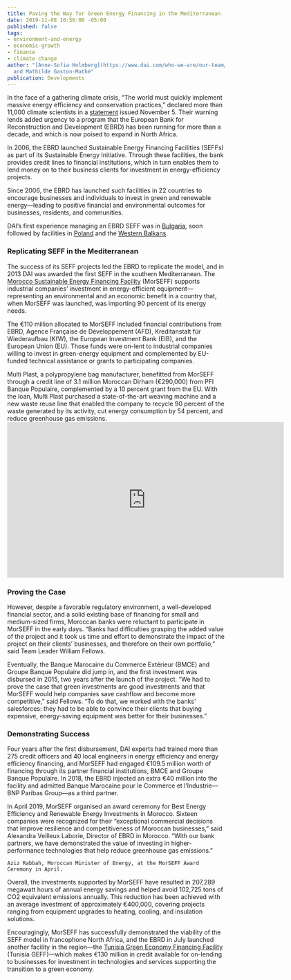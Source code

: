 ```yaml
---
title: Paving the Way for Green Energy Financing in the Mediterranean
date: 2019-11-08 10:56:00 -05:00
published: false
tags:
- environment-and-energy
- economic-growth
- finance
- climate change
author: "[Anne-Sofia Holmberg](https://www.dai.com/who-we-are/our-team/anne-sofia-holmberg)
  and Mathilde Gaston-Mathé"
publication: Developments
---
```


In the face of a gathering climate crisis, “The world must quickly implement massive energy efficiency and conservation practices,” declared more than 11,000 climate scientists in a [statement](https://academic.oup.com/bioscience/advance-article/doi/10.1093/biosci/biz088/5610806) issued November 5. Their warning lends added urgency to a program that the European Bank for Reconstruction and Development (EBRD) has been running for more than a decade, and which is now poised to expand in North Africa.





In 2006, the EBRD launched Sustainable Energy Financing Facilities (SEFFs) as part of its Sustainable Energy Initiative. Through these facilities, the bank provides credit lines to financial institutions, which in turn enables them to lend money on to their business clients for investment in energy-efficiency projects.

Since 2006, the EBRD has launched such facilities in 22 countries to encourage businesses and individuals to invest in green and renewable energy—leading to positive financial and environmental outcomes for businesses, residents, and communities. 

DAI’s first experience managing an EBRD SEFF was in [Bulgaria](https://www.dai.com/our-work/projects/bulgaria-energy-efficiency-and-renewable-energy-credit-line-support-rational), soon followed by facilities in [Poland](https://www.dai.com/news/ebrd-launches-200-million-sustainable-energy-financing-facility-poland) and the [Western Balkans](https://www.dai.com/our-work/projects/western-balkans-sustainable-energy-finance-facility-webseff-i-ii). 

### Replicating SEFF in the Mediterranean

The success of its SEFF projects led the EBRD to replicate the model, and in 2013 DAI was awarded the first SEFF in the southern Mediterranean. The [Morocco Sustainable Energy Financing Facility](https://www.dai.com/our-work/projects/morocco-sustainable-energy-financing-facility-morseff) (MorSEFF) supports industrial companies’ investment in energy-efficient equipment—representing an environmental and an economic benefit in a country that, when MorSEFF was launched, was importing 90 percent of its energy needs. 

The €110 million allocated to MorSEFF included financial contributions from EBRD, Agence Française de Développement (AFD), Kreditanstalt für Wiederaufbau (KfW), the European Investment Bank (EIB), and the European Union (EU). Those funds were on-lent to industrial companies willing to invest in green-energy equipment and complemented by EU-funded technical assistance or grants to participating companies.  

<aside>Multi Plast, a polypropylene bag manufacturer, benefitted from MorSEFF through a credit line of 3.1 million Moroccan Dirham (€290,000) from PFI Banque Populaire, complemented by a 10 percent grant from the EU. With the loan, Multi Plast purchased a state-of-the-art weaving machine and a new waste reuse line that enabled the company to recycle 90 percent of the waste generated by its activity, cut energy consumption by 54 percent, and reduce greenhouse gas emissions.</aside>

<iframe src="https://player.vimeo.com/video/372639818" width="640" height="360" frameborder="0" allow="autoplay; fullscreen" allowfullscreen></iframe>

### Proving the Case

However, despite a favorable regulatory environment, a well-developed financial sector, and a solid existing base of financing for small and medium-sized firms, Moroccan banks were reluctant to participate in MorSEFF in the early days. “Banks had difficulties grasping the added value of the project and it took us time and effort to demonstrate the impact of the project on their clients’ businesses, and therefore on their own portfolio,” said Team Leader William Fellows. 

Eventually, the Banque Marocaine du Commerce Extérieur (BMCE) and Groupe Banque Populaire did jump in, and the first investment was disbursed in 2015, two years after the launch of the project. “We had to prove the case that green investments are good investments and that MorSEFF would help companies save cashflow and become more competitive,” said Fellows. “To do that, we worked with the banks’ salesforces: they had to be able to convince their clients that buying expensive, energy-saving equipment was better for their businesses.”

### Demonstrating Success

Four years after the first disbursement, DAI experts had trained more than 275 credit officers and 40 local engineers in energy efficiency and energy efficiency financing, and MorSEFF had engaged €109.5 million worth of financing through its partner financial institutions, BMCE and Groupe Banque Populaire. In 2018, the EBRD injected an extra €40 million into the facility and admitted Banque Marocaine pour le Commerce et l’Industrie—BNP Paribas Group—as a third partner. 

In April 2019, MorSEFF organised an award ceremony for Best Energy Efficiency and Renewable Energy Investments in Morocco. Sixteen companies were recognized for their “exceptional commercial decisions that improve resilience and competitiveness of Moroccan businesses,” said Alexandra Veilleux Laborie, Director of EBRD in Morocco. “With our bank partners, we have demonstrated the value of investing in higher-performance technologies that help reduce greenhouse gas emissions.” 

`Aziz Rabbah, Moroccan Minister of Energy, at the MorSEFF Award Ceremony in April.`

Overall, the investments supported by MorSEFF have resulted in 207,289 megawatt hours of annual energy savings and helped avoid 102,725 tons of CO2 equivalent emissions annually. This reduction has been achieved with an average investment of approximately €400,000, covering projects ranging from equipment upgrades to heating, cooling, and insulation solutions. 

Encouragingly, MorSEFF has successfully demonstrated the viability of the SEFF model in francophone North Africa, and the EBRD in July launched another facility in the region—the [Tunisia Green Economy Financing Facility](https://www.dai.com/our-work/projects/tunisia-green-economy-financing-facility-tunisia-geff) (Tunisia GEFF)—which makes €130 million in credit available for on-lending to businesses for investment in technologies and services supporting the transition to a green economy.